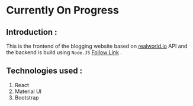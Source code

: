 # Currently On Progress

## Introduction :
This is the frontend of the blogging website based on [realworld.io](https://realworld.io) API and the backend is build using `Node.JS` [Follow Link](https://github.com/Rahul-D78/medium_clone) .

## Technologies used :
1. React
2. Material UI
3. Bootstrap
